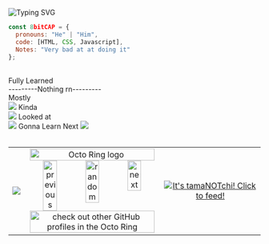 <img src="https://readme-typing-svg.demolab.com?font=roboto&pause=1000&width=435&lines=Hi%2C+I'm+CAP;I+dont+know+why+ur+here;Im+just+a+kid;And+I'm+pretty+bad+at+codeing" alt="Typing SVG" /></a>


```javascript
const 8bitCAP = {
  pronouns: "He" | "Him",
  code: [HTML, CSS, Javascript],
  Notes: "Very bad at at doing it"
};
```


<br>
Fully Learned<br>    
---------Nothing rn---------<br>    
Mostly<br>               
<img src="https://skillicons.dev/icons?i=github,vercel,html,css" />
Kinda<br>         
<img src="https://skillicons.dev/icons?i=netlify,raspberrypi,blender" />
Looked at <br> 
<img src="https://skillicons.dev/icons?i=js,replit,prossesorjs" />
Gonna Learn Next
<img src="https://skillicons.dev/icons?i=swift,wordpress" /><br>
<br>
   

<table border="0" style="border-color: transparent;">
  <tr border="0" style="border-color: transparent;">
    <td align="center" valign="middle">
      <a href="https://github.com/anuraghazra/github-readme-stats">
        <img src="https://github-readme-stats.vercel.app/api?username=8bitCAP&&show_icons=true&theme=radical"/>
      </a>
    </td>
    <td align="center" valign="middle" border="0" style="border-color: transparent;">
     <a href="https://octo-ring.com/"><img src="https://octo-ring.com/static/img/widget/top.png" width="99%" alt="Octo Ring logo" align="top"></a><br><a href="https://octo-ring.com/p/8bitCAP/prev"><img src="https://octo-ring.com/static/img/widget/prev.png" width="33%" alt="previous" align="top" title="previous profile"></a><a href="https://octo-ring.com/p/8bitCAP/random"><img src="https://octo-ring.com/static/img/widget/random.png" width="33%" alt="random" align="top" title="random profile"></a><a href="https://octo-ring.com/p/8bitCAP/next"><img src="https://octo-ring.com/static/img/widget/next.png" width="33%" alt="next" align="top" title="next profile"></a><br><a href="https://octo-ring.com/"><img src="https://octo-ring.com/static/img/widget/bottom.png" width="99%" alt="check out other GitHub profiles in the Octo Ring" align="top"></a></td>
  <td align="center" valign="middle">
  <a href="https://tamanotchi.world/23106c">
    <img src="https://tamanotchi.world/i2/23106" alt="It's tamaNOTchi! Click to feed!">
  </a>
</td>
